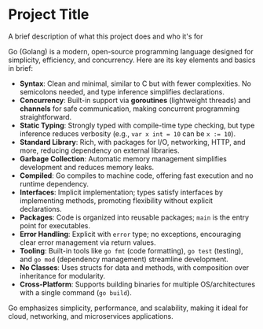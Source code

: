 
# Project Title

A brief description of what this project does and who it's for

Go (Golang) is a modern, open-source programming language designed for simplicity, efficiency, and concurrency. Here are its key elements and basics in brief:

- **Syntax**: Clean and minimal, similar to C but with fewer complexities. No semicolons needed, and type inference simplifies declarations.
- **Concurrency**: Built-in support via **goroutines** (lightweight threads) and **channels** for safe communication, making concurrent programming straightforward.
- **Static Typing**: Strongly typed with compile-time type checking, but type inference reduces verbosity (e.g., `var x int = 10` can be `x := 10`).
- **Standard Library**: Rich, with packages for I/O, networking, HTTP, and more, reducing dependency on external libraries.
- **Garbage Collection**: Automatic memory management simplifies development and reduces memory leaks.
- **Compiled**: Go compiles to machine code, offering fast execution and no runtime dependency.
- **Interfaces**: Implicit implementation; types satisfy interfaces by implementing methods, promoting flexibility without explicit declarations.
- **Packages**: Code is organized into reusable packages; `main` is the entry point for executables.
- **Error Handling**: Explicit with `error` type; no exceptions, encouraging clear error management via return values.
- **Tooling**: Built-in tools like `go fmt` (code formatting), `go test` (testing), and `go mod` (dependency management) streamline development.
- **No Classes**: Uses structs for data and methods, with composition over inheritance for modularity.
- **Cross-Platform**: Supports building binaries for multiple OS/architectures with a single command (`go build`).

Go emphasizes simplicity, performance, and scalability, making it ideal for cloud, networking, and microservices applications.